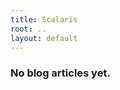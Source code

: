 ```yaml
---
title: Scalaris
root: ..
layout: default
---
```


### No blog articles yet.
<br><br><br><br><br><br><br><br><br><br><br><br><br><br><br><br>
<br><br><br><br><br><br><br>

